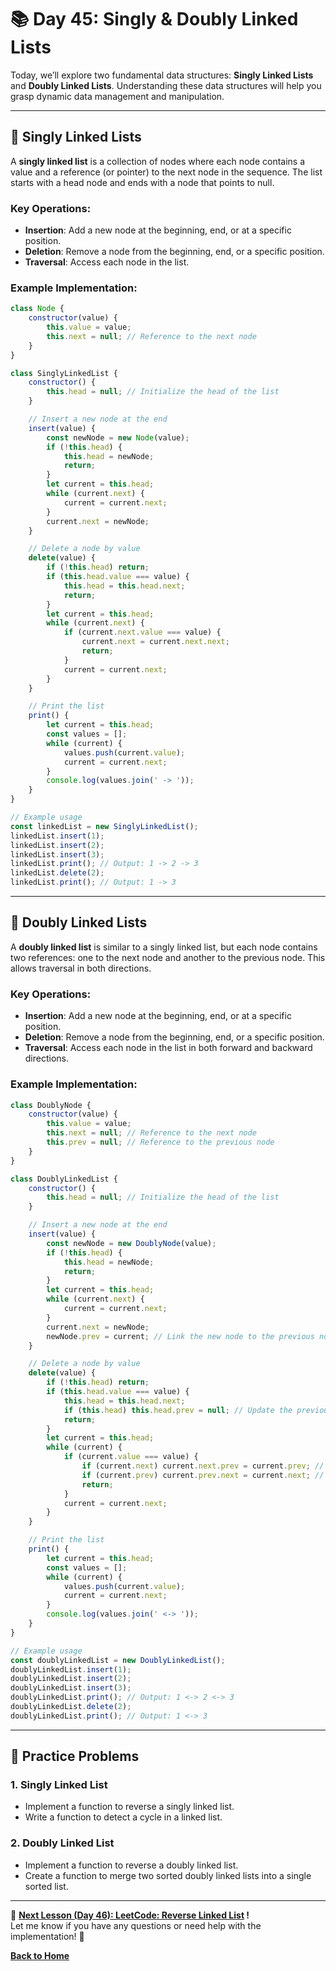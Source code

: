 # **📚 Day 45: Singly & Doubly Linked Lists**  

Today, we’ll explore two fundamental data structures: **Singly Linked Lists** and **Doubly Linked Lists**. Understanding these data structures will help you grasp dynamic data management and manipulation.

---

## **🔹 Singly Linked Lists**  

A **singly linked list** is a collection of nodes where each node contains a value and a reference (or pointer) to the next node in the sequence. The list starts with a head node and ends with a node that points to null.

### **Key Operations**:
- **Insertion**: Add a new node at the beginning, end, or at a specific position.
- **Deletion**: Remove a node from the beginning, end, or a specific position.
- **Traversal**: Access each node in the list.

### **Example Implementation**:
```js
class Node {
    constructor(value) {
        this.value = value;
        this.next = null; // Reference to the next node
    }
}

class SinglyLinkedList {
    constructor() {
        this.head = null; // Initialize the head of the list
    }

    // Insert a new node at the end
    insert(value) {
        const newNode = new Node(value);
        if (!this.head) {
            this.head = newNode;
            return;
        }
        let current = this.head;
        while (current.next) {
            current = current.next;
        }
        current.next = newNode;
    }

    // Delete a node by value
    delete(value) {
        if (!this.head) return;
        if (this.head.value === value) {
            this.head = this.head.next;
            return;
        }
        let current = this.head;
        while (current.next) {
            if (current.next.value === value) {
                current.next = current.next.next;
                return;
            }
            current = current.next;
        }
    }

    // Print the list
    print() {
        let current = this.head;
        const values = [];
        while (current) {
            values.push(current.value);
            current = current.next;
        }
        console.log(values.join(' -> '));
    }
}

// Example usage
const linkedList = new SinglyLinkedList();
linkedList.insert(1);
linkedList.insert(2);
linkedList.insert(3);
linkedList.print(); // Output: 1 -> 2 -> 3
linkedList.delete(2);
linkedList.print(); // Output: 1 -> 3
```

---

## **🔹 Doubly Linked Lists**  

A **doubly linked list** is similar to a singly linked list, but each node contains two references: one to the next node and another to the previous node. This allows traversal in both directions.

### **Key Operations**:
- **Insertion**: Add a new node at the beginning, end, or at a specific position.
- **Deletion**: Remove a node from the beginning, end, or a specific position.
- **Traversal**: Access each node in the list in both forward and backward directions.

### **Example Implementation**:
```js
class DoublyNode {
    constructor(value) {
        this.value = value;
        this.next = null; // Reference to the next node
        this.prev = null; // Reference to the previous node
    }
}

class DoublyLinkedList {
    constructor() {
        this.head = null; // Initialize the head of the list
    }

    // Insert a new node at the end
    insert(value) {
        const newNode = new DoublyNode(value);
        if (!this.head) {
            this.head = newNode;
            return;
        }
        let current = this.head;
        while (current.next) {
            current = current.next;
        }
        current.next = newNode;
        newNode.prev = current; // Link the new node to the previous node
    }

    // Delete a node by value
    delete(value) {
        if (!this.head) return;
        if (this.head.value === value) {
            this.head = this.head.next;
            if (this.head) this.head.prev = null; // Update the previous reference
            return;
        }
        let current = this.head;
        while (current) {
            if (current.value === value) {
                if (current.next) current.next.prev = current.prev; // Link next to previous
                if (current.prev) current.prev.next = current.next; // Link previous to next
                return;
            }
            current = current.next;
        }
    }

    // Print the list
    print() {
        let current = this.head;
        const values = [];
        while (current) {
            values.push(current.value);
            current = current.next;
        }
        console.log(values.join(' <-> '));
    }
}

// Example usage
const doublyLinkedList = new DoublyLinkedList();
doublyLinkedList.insert(1);
doublyLinkedList.insert(2);
doublyLinkedList.insert(3);
doublyLinkedList.print(); // Output: 1 <-> 2 <-> 3
doublyLinkedList.delete(2);
doublyLinkedList.print(); // Output: 1 <-> 3
```

---

## **📝 Practice Problems**  

### **1. Singly Linked List**  
- Implement a function to reverse a singly linked list.
- Write a function to detect a cycle in a linked list.

### **2. Doubly Linked List**  
- Implement a function to reverse a doubly linked list.
- Create a function to merge two sorted doubly linked lists into a single sorted list.

---

🎯 **[Next Lesson (Day 46): LeetCode: Reverse Linked List](../day_46/README.md)  !**  
Let me know if you have any questions or need help with the implementation! 🚀

[**Back to Home**](../../../README.md)